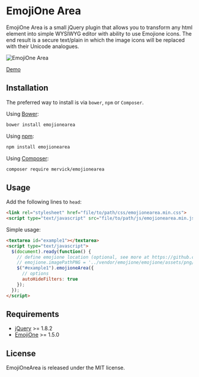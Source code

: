 # EmojiOne Area

EmojiOne Area is a small jQuery plugin that allows you to transform any html element into simple WYSIWYG editor with 
ability to use Emojione icons. 
The end result is a secure text/plain in which the image icons will be replaced with their Unicode analogues.


![EmojiOne Area](http://mervick.github.io/emojionearea/images/screen.png)

[Demo](http://mervick.github.io/emojionearea/)

## Installation

The preferred way to install is via `bower`, `npm` or `Composer`.

Using [Bower](http://bower.io/):
```bash
bower install emojionearea
```
Using [npm](https://www.npmjs.com/):
```bash
npm install emojionearea
```
Using [Composer](https://getcomposer.org/):
```bash
composer require mervick/emojionearea
```

## Usage

Add the following lines to `head`:
```html
<link rel="stylesheet" href="file/to/path/css/emojionearea.min.css">
<script type="text/javascript" src="file/to/path/js/emojionearea.min.js"></script>
```
Simple usage:

```html
<textarea id="example1"></textarea>
<script type="text/javascript">
  $(document).ready(function() {
    // define emojione location (optional, see more at https://github.com/Ranks/emojione)
    // emojione.imagePathPNG = '../vendor/emojione/emojione/assets/png/';
    $("#example1").emojioneArea({
      // options
      autoHideFilters: true
    });
  });
</script>
```

## Requirements

- [jQuery](https://jquery.com/) >= 1.8.2
- [EmojiOne](https://github.com/Ranks/emojione) >= 1.5.0

## License

EmojiOneArea is released under the MIT license.
